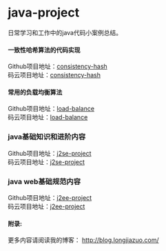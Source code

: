 # java-project
日常学习和工作中的java代码小案例总结。<br>

#### 一致性哈希算法的代码实现<br>
Github项目地址：<a href="https://github.com/longjiazuo/java-project/tree/master/consistency-hash" target="_blank">consistency-hash</a><br>
码云项目地址：<a href="http://git.oschina.net/longshiy/java-project/tree/master/consistency-hash" target="_blank">consistency-hash</a><br>

#### 常用的负载均衡算法
Github项目地址：<a href="https://github.com/longjiazuo/java-project/tree/master/load-balance" target="_blank">load-balance</a><br>
码云项目地址：<a href="http://git.oschina.net/longshiy/java-project/tree/master/load-balance" target="_blank">load-balance</a><br>

### java基础知识和进阶内容
Github项目地址：<a href="https://github.com/longjiazuo/java-project/tree/master/j2se-project" target="_blank">j2se-project</a><br>
码云项目地址：<a href="http://git.oschina.net/longshiy/java-project/tree/master/j2se-project" target="_blank">j2se-project</a><br>

### java web基础规范内容
Github项目地址：<a href="https://github.com/longjiazuo/java-project/tree/master/j2ee-project" target="_blank">j2ee-project</a><br>
码云项目地址：<a href="http://git.oschina.net/longshiy/java-project/tree/master/j2ee-project" target="_blank">j2ee-project</a><br>

#### 附录:
更多内容请阅读我的博客：
<a href="http://blog.longjiazuo.com/" target="_blank">http://blog.longjiazuo.com/
